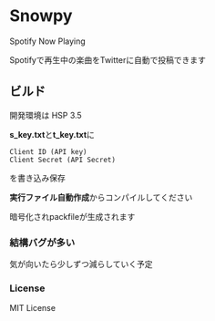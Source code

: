# Snowpy
Spotify Now Playing

Spotifyで再生中の楽曲をTwitterに自動で投稿できます

## ビルド
開発環境は HSP 3.5

**s_key.txt**と**t_key.txt**に

```
Client ID (API key)
Client Secret (API Secret)
```

を書き込み保存

**実行ファイル自動作成**からコンパイルしてください

暗号化されpackfileが生成されます

### 結構バグが多い
気が向いたら少しずつ減らしていく予定

### License
MIT License
